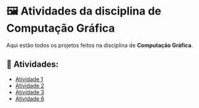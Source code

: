 # 🖼️ Atividades da disciplina de Computação Gráfica

Aqui estão todos os projetos feitos na disciplina de **Computação Gráfica**.

## 📁 Atividades:

- [Atividade 1](https://github.com/Gabriel-R-Galdino/computacao-grafica/tree/main/Atividade%201)
- [Atividade 2](https://github.com/Gabriel-R-Galdino/computacao-grafica/tree/main/Atividade%202)
- [Atividade 3](https://github.com/Gabriel-R-Galdino/computacao-grafica/tree/main/Atividade%203)
- [Atividade 6](https://github.com/Gabriel-R-Galdino/computacao-grafica/tree/main/Atividade%206)

